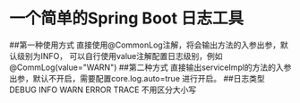 # 一个简单的Spring Boot 日志工具

##第一种使用方式
    直接使用@CommonLog注解，将会输出方法的入参出参，默认级别为INFO，
    可以自行使用value注解配置日志级别，例如@CommLog(value="WARN")
##第二种方式
    直接输出serviceImpl的方法的入参出参，默认不开启，需要配置core.log.auto=true
    进行开启。
##日志类型
    DEBUG INFO WARN ERROR TRACE 不用区分大小写
